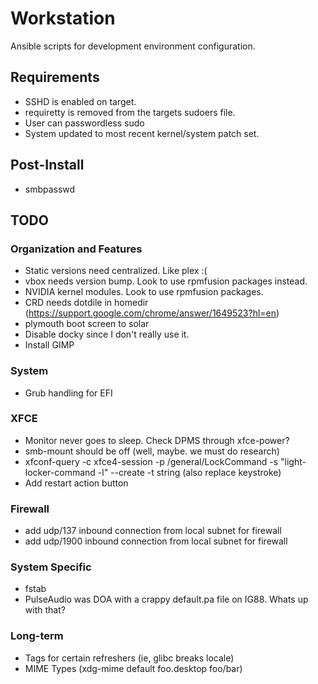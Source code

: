 Workstation
===========

Ansible scripts for development environment configuration.

## Requirements
* SSHD is enabled on target.
* requiretty is removed from the targets sudoers file.
* User can passwordless sudo
* System updated to most recent kernel/system patch set.

## Post-Install
* smbpasswd

## TODO
### Organization and Features
* Static versions need centralized. Like plex :(
* vbox needs version bump. Look to use rpmfusion packages instead.
* NVIDIA kernel modules. Look to use rpmfusion packages.
* CRD needs dotdile in homedir (https://support.google.com/chrome/answer/1649523?hl=en)
* plymouth boot screen to solar
* Disable docky since I don't really use it.
* Install GIMP

### System
* Grub handling for EFI

### XFCE
* Monitor never goes to sleep. Check DPMS through xfce-power?
* smb-mount should be off (well, maybe. we must do research)
* xfconf-query -c xfce4-session -p /general/LockCommand -s "light-locker-command -l" --create -t string (also replace keystroke)
* Add restart action button

### Firewall
* add udp/137 inbound connection from local subnet for firewall
* add udp/1900 inbound connection from local subnet for firewall

### System Specific
* fstab
* PulseAudio was DOA with a crappy default.pa file on IG88. Whats up with that?

### Long-term
* Tags for certain refreshers (ie, glibc breaks locale)
* MIME Types (xdg-mime default foo.desktop foo/bar)
